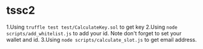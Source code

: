 # tssc2
1.Using ```truffle test test/CalculateKey.sol``` to get key
2.Using ```node scripts/add_whitelist.js``` to add your id. Note don't forget to set your wallet and id.
3.Using ```node scripts/calculate_slot.js``` to get email address.
